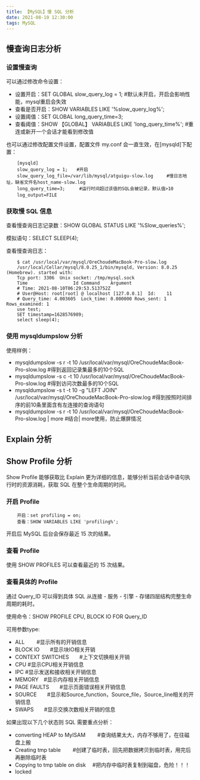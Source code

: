 ```yaml
---
title: 【MySQL】慢 SQL 分析
date: 2021-08-10 12:30:00
tags: MySQL
---
```


## 慢查询日志分析
### 设置慢查询
可以通过修改命令设置：
+ 设置开启：SET GLOBAL slow_query_log = 1; #默认未开启，开启会影响性能，mysql重启会失效
+ 查看是否开启：SHOW VARIABLES LIKE '%slow_query_log%';
+ 设置阈值：SET GLOBAL long_query_time=3;
+ 查看阈值：SHOW 【GLOBAL】 VARIABLES LIKE 'long_query_time%'; #重连或新开一个会话才能看到修改值

也可以通过修改配置文件设置，配置文件 my.conf 会一直生效，在[mysqld]下配置：
```
    [mysqld]
    slow_query_log = 1;　　#开启
    slow_query_log_file=/var/lib/mysql/atguigu-slow.log　　　#慢日志地址，缺省文件名host_name-slow.log
    long_query_time=3;　　  #运行时间超过该值的SQL会被记录，默认值>10
    log_output=FILE　　　　　　　　　　　
```

### 获取慢 SQL 信息
查看慢查询日志记录数：SHOW GLOBAL STATUS LIKE '%Slow_queries%';

模拟语句：SELECT SLEEP(4);

查看慢查询日志：
```
    $ cat /usr/local/var/mysql/OreChoudeMacBook-Pro-slow.log
    /usr/local/Cellar/mysql/8.0.25_1/bin/mysqld, Version: 8.0.25 (Homebrew). started with:
    Tcp port: 3306  Unix socket: /tmp/mysql.sock
    Time                 Id Command    Argument
    # Time: 2021-08-10T06:29:53.513752Z
    # User@Host: root[root] @ localhost [127.0.0.1]  Id:    11
    # Query_time: 4.003605  Lock_time: 0.000000 Rows_sent: 1  Rows_examined: 1
    use test;
    SET timestamp=1628576989;
    select sleep(4);
```

### 使用 mysqldumpslow 分析
使用样例：
+ mysqldumpslow -s r -t 10 /usr/local/var/mysql/OreChoudeMacBook-Pro-slow.log     #得到返回记录集最多的10个SQL
+ mysqldumpslow -s c -t 10 /usr/local/var/mysql/OreChoudeMacBook-Pro-slow.log     #得到访问次数最多的10个SQL
+ mysqldumpslow -s t -t 10 -g "LEFT JOIN" /usr/local/var/mysql/OreChoudeMacBook-Pro-slow.log   #得到按照时间排序的前10条里面含有左连接的查询语句
+ mysqldumpslow -s r -t 10 /usr/local/var/mysql/OreChoudeMacBook-Pro-slow.log | more      #结合| more使用，防止爆屏情况

## Explain 分析


## Show Profile 分析
Show Profile 能够获取比 Explain 更为详细的信息，能够分析当前会话中语句执行时的资源消耗，获取 SQL 在整个生命周期的时间。

### 开启 Profile
```
    开启：set profiling = on;
    查看：SHOW VARIABLES LIKE 'profiling%';
```
开启后 MySQL 后台会保存最近 15 次的结果。

### 查看 Profile
使用 SHOW PROFILES 可以查看最近的 15 次结果。

### 查看具体的 Profile
通过 Query_ID 可以得到具体 SQL 从连接 - 服务 - 引擎 - 存储四层结构完整生命周期的耗时。

使用命令：SHOW PROFILE CPU, BLOCK IO FOR Query_ID

可用参数type:
+ ALL  　　#显示所有的开销信息
+ BLOCK IO　　#显示块IO相关开销
+ CONTEXT SWITCHES　　#上下文切换相关开销
+ CPU     #显示CPU相关开销信息
+ IPC     #显示发送和接收相关开销信息
+ MEMORY　#显示内存相关开销信息
+ PAGE FAULTS　　#显示页面错误相关开销信息
+ SOURCE　　#显示和Source_function，Source_file，Source_line相关的开销信息
+ SWAPS　　#显示交换次数相关开销的信息

如果出现以下几个状态则 SQL 需要重点分析：
+ converting HEAP to MyISAM  　　#查询结果太大，内存不够用了，在往磁盘上搬
+ Creating tmp table         　　#创建了临时表，回先把数据拷贝到临时表，用完后再删除临时表
+ Copying to tmp table on disk 　#把内存中临时表复制到磁盘，危险！！！
+ locked

